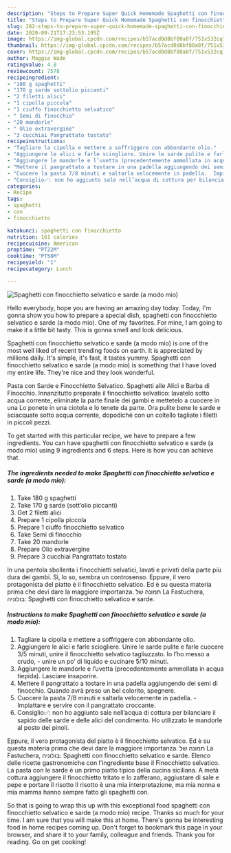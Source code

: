 ```yaml
---
description: "Steps to Prepare Super Quick Homemade Spaghetti con finocchietto selvatico e sarde (a modo mio)"
title: "Steps to Prepare Super Quick Homemade Spaghetti con finocchietto selvatico e sarde (a modo mio)"
slug: 282-steps-to-prepare-super-quick-homemade-spaghetti-con-finocchietto-selvatico-e-sarde-a-modo-mio
date: 2020-09-21T17:23:53.195Z
image: https://img-global.cpcdn.com/recipes/b57acd0d8bf80a8f/751x532cq70/spaghetti-con-finocchietto-selvatico-e-sarde-a-modo-mio-recipe-main-photo.jpg
thumbnail: https://img-global.cpcdn.com/recipes/b57acd0d8bf80a8f/751x532cq70/spaghetti-con-finocchietto-selvatico-e-sarde-a-modo-mio-recipe-main-photo.jpg
cover: https://img-global.cpcdn.com/recipes/b57acd0d8bf80a8f/751x532cq70/spaghetti-con-finocchietto-selvatico-e-sarde-a-modo-mio-recipe-main-photo.jpg
author: Maggie Wade
ratingvalue: 4.8
reviewcount: 7578
recipeingredient:
- "180 g spaghetti"
- "170 g sarde sottolio piccanti"
- "2 filetti alici"
- "1 cipolla piccola"
- "1 ciuffo finocchietto selvatico"
- " Semi di finocchio"
- "20 mandorle"
- " Olio extravergine"
- "3 cucchiai Pangrattato tostato"
recipeinstructions:
- "Tagliare la cipolla e mettere a soffriggere con abbondante olio."
- "Aggiungere le alici e farle sciogliere. Unire le sarde pulite e farle cuocere 3/5 minuti, unire il finocchietto selvatico tagliuzzato. Io l’ho messo a crudo,  unire un po’ di liquido e cucinare 5/10 minuti."
- "Aggiungere le mandorle e l’uvetta (precedentemente ammollata in acqua tiepida). Lasciare insaporire."
- "Mettere il pangrattato a tostare in una padella aggiungendo dei semi di finocchio. Quando avrà preso un bel colorito, spegnere."
- "Cuocere la pasta 7/8 minuti e saltarla velocemente in padella.  Impiattare e servire con il pangrattato croccante."
- "Consiglio✅: non ho aggiunto sale nell’acqua di cottura per bilanciare il sapido delle sarde e delle alici del condimento. Ho utilizzato le mandorle al posto dei pinoli."
categories:
- Recipe
tags:
- spaghetti
- con
- finocchietto

katakunci: spaghetti con finocchietto 
nutrition: 161 calories
recipecuisine: American
preptime: "PT22M"
cooktime: "PT58M"
recipeyield: "1"
recipecategory: Lunch

---
```



![Spaghetti con finocchietto selvatico e sarde (a modo mio)](https://img-global.cpcdn.com/recipes/b57acd0d8bf80a8f/751x532cq70/spaghetti-con-finocchietto-selvatico-e-sarde-a-modo-mio-recipe-main-photo.jpg)

Hello everybody, hope you are having an amazing day today. Today, I'm gonna show you how to prepare a special dish, spaghetti con finocchietto selvatico e sarde (a modo mio). One of my favorites. For mine, I am going to make it a little bit tasty. This is gonna smell and look delicious.

Spaghetti con finocchietto selvatico e sarde (a modo mio) is one of the most well liked of recent trending foods on earth. It is appreciated by millions daily. It's simple, it's fast, it tastes yummy. Spaghetti con finocchietto selvatico e sarde (a modo mio) is something that I have loved my entire life. They're nice and they look wonderful.

Pasta con Sarde e Finocchietto Selvatico. Spaghetti alle Alici e Barba di Finocchio. Innanzitutto preparate il finocchietto selvatico: lavatelo sotto acqua corrente, eliminate la parte finale dei gambi e mettetelo a cuocere in una Lo ponete in una ciotola e lo tenete da parte. Ora pulite bene le sarde e sciacquate sotto acqua corrente, dopodiché con un coltello tagliate i filetti in piccoli pezzi.


To get started with this particular recipe, we have to prepare a few ingredients. You can have spaghetti con finocchietto selvatico e sarde (a modo mio) using 9 ingredients and 6 steps. Here is how you can achieve that.

<!--inarticleads1-->

##### The ingredients needed to make Spaghetti con finocchietto selvatico e sarde (a modo mio):

1. Take 180 g spaghetti
1. Take 170 g sarde (sott’olio piccanti)
1. Get 2 filetti alici
1. Prepare 1 cipolla piccola
1. Prepare 1 ciuffo finocchietto selvatico
1. Take  Semi di finocchio
1. Take 20 mandorle
1. Prepare  Olio extravergine
1. Prepare 3 cucchiai Pangrattato tostato


In una pentola sbollenta i finocchietti selvatici, lavati e privati della parte più dura dei gambi. Sì, lo so, sembra un controsenso. Eppure, il vero protagonista del piatto è il finocchietto selvatico. Ed è su questa materia prima che devi dare la maggiore importanza. תמונה של ‪La Fastuchera‬, בולוניה: Spaghetti con finocchietto selvatico e sarde. 

<!--inarticleads2-->

##### Instructions to make Spaghetti con finocchietto selvatico e sarde (a modo mio):

1. Tagliare la cipolla e mettere a soffriggere con abbondante olio.
1. Aggiungere le alici e farle sciogliere. Unire le sarde pulite e farle cuocere 3/5 minuti, unire il finocchietto selvatico tagliuzzato. Io l’ho messo a crudo,  - unire un po’ di liquido e cucinare 5/10 minuti.
1. Aggiungere le mandorle e l’uvetta (precedentemente ammollata in acqua tiepida). Lasciare insaporire.
1. Mettere il pangrattato a tostare in una padella aggiungendo dei semi di finocchio. Quando avrà preso un bel colorito, spegnere.
1. Cuocere la pasta 7/8 minuti e saltarla velocemente in padella.  - Impiattare e servire con il pangrattato croccante.
1. Consiglio✅: non ho aggiunto sale nell’acqua di cottura per bilanciare il sapido delle sarde e delle alici del condimento. Ho utilizzato le mandorle al posto dei pinoli.


Eppure, il vero protagonista del piatto è il finocchietto selvatico. Ed è su questa materia prima che devi dare la maggiore importanza. תמונה של ‪La Fastuchera‬, בולוניה: Spaghetti con finocchietto selvatico e sarde. Elenco delle ricette gastronomiche con l&#39;ingrediente base il Finocchietto selvatico. La pasta con le sarde è un primo piatto tipico della cucina siciliana. A metà cottura aggiungere il finocchietto tritato e lo zafferano, aggiustare di sale e pepe e portare il risotto Il risotto è una mia interpretazione, ma mia nonna e mia mamma hanno sempre fatto gli spaghetti con. 

So that is going to wrap this up with this exceptional food spaghetti con finocchietto selvatico e sarde (a modo mio) recipe. Thanks so much for your time. I am sure that you will make this at home. There's gonna be interesting food in home recipes coming up. Don't forget to bookmark this page in your browser, and share it to your family, colleague and friends. Thank you for reading. Go on get cooking!
